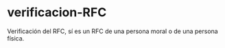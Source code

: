 # verificacion-RFC
Verificación del RFC, sí es un RFC de una persona moral o de una persona física. 
